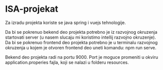 # ISA-projekat

Za izradu projekta koriste se java spring i vuejs tehnologije.

Da bi se pokrenuo bekend deo projekta potrebno je iz razvojnog okruzenja startovati server (u nasem slucaju mi koristimo intellij razvojno okruzenje).
Da bi se pokrenuo frontend deo projekta potrebno je u terminalu razvojnog okruzenja u kojem je otvoren frontend deo uneti komandu: npm run serve.

Bekend deo projekta radi na portu 9000. Port je moguce promeniti u okviru application.properies fajla, koji se nalazi u folderu resources.